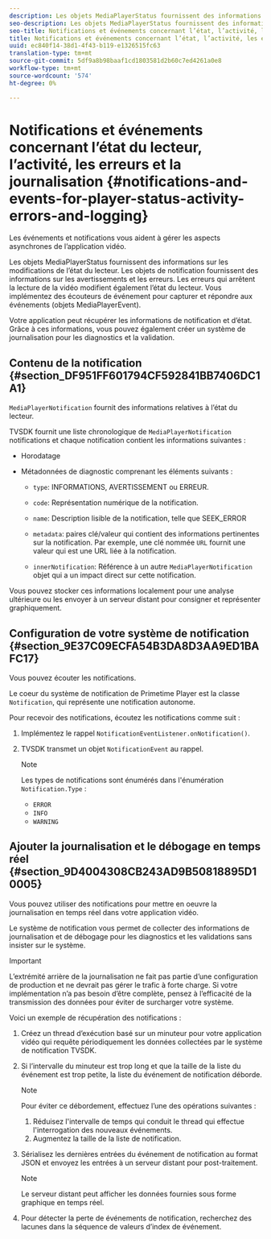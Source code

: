 ```yaml
---
description: Les objets MediaPlayerStatus fournissent des informations sur les modifications de l’état du lecteur. Les objets de notification fournissent des informations sur les avertissements et les erreurs. Les erreurs qui arrêtent la lecture de la vidéo modifient également l’état du lecteur. Vous implémentez des écouteurs de événement pour capturer et répondre aux événements (objets MediaPlayerEvent).
seo-description: Les objets MediaPlayerStatus fournissent des informations sur les modifications de l’état du lecteur. Les objets de notification fournissent des informations sur les avertissements et les erreurs. Les erreurs qui arrêtent la lecture de la vidéo modifient également l’état du lecteur. Vous implémentez des écouteurs de événement pour capturer et répondre aux événements (objets MediaPlayerEvent).
seo-title: Notifications et événements concernant l’état, l’activité, les erreurs et la consignation du lecteur
title: Notifications et événements concernant l’état, l’activité, les erreurs et la consignation du lecteur
uuid: ec840f14-38d1-4f43-b119-e1326515fc63
translation-type: tm+mt
source-git-commit: 5df9a8b98baaf1cd1803581d2b60c7ed4261a0e8
workflow-type: tm+mt
source-wordcount: '574'
ht-degree: 0%

---
```



# Notifications et événements concernant l’état du lecteur, l’activité, les erreurs et la journalisation {#notifications-and-events-for-player-status-activity-errors-and-logging}

Les événements et notifications vous aident à gérer les aspects asynchrones de l’application vidéo.

Les objets MediaPlayerStatus fournissent des informations sur les modifications de l’état du lecteur. Les objets de notification fournissent des informations sur les avertissements et les erreurs. Les erreurs qui arrêtent la lecture de la vidéo modifient également l’état du lecteur. Vous implémentez des écouteurs de événement pour capturer et répondre aux événements (objets MediaPlayerEvent).

Votre application peut récupérer les informations de notification et d’état. Grâce à ces informations, vous pouvez également créer un système de journalisation pour les diagnostics et la validation.

## Contenu de la notification {#section_DF951FF601794CF592841BB7406DC1A1}

`MediaPlayerNotification` fournit des informations relatives à l’état du lecteur.

TVSDK fournit une liste chronologique de `MediaPlayerNotification` notifications et chaque notification contient les informations suivantes :

* Horodatage
* Métadonnées de diagnostic comprenant les éléments suivants :

   * `type`: INFORMATIONS, AVERTISSEMENT ou ERREUR.
   * `code`: Représentation numérique de la notification.
   * `name`: Description lisible de la notification, telle que SEEK_ERROR
   * `metadata`: paires clé/valeur qui contient des informations pertinentes sur la notification. Par exemple, une clé nommée `URL` fournit une valeur qui est une URL liée à la notification.

   * `innerNotification`: Référence à un autre  `MediaPlayerNotification` objet qui a un impact direct sur cette notification.

Vous pouvez stocker ces informations localement pour une analyse ultérieure ou les envoyer à un serveur distant pour consigner et représenter graphiquement.

## Configuration de votre système de notification {#section_9E37C09ECFA54B3DA8D3AA9ED1BAFC17}

Vous pouvez écouter les notifications.

Le coeur du système de notification de Primetime Player est la classe `Notification`, qui représente une notification autonome.

Pour recevoir des notifications, écoutez les notifications comme suit :

1. Implémentez le rappel `NotificationEventListener.onNotification()`.
1. TVSDK transmet un objet `NotificationEvent` au rappel.

   >[!NOTE]
   >
   >Les types de notifications sont énumérés dans l&#39;énumération `Notification.Type` :

   * `ERROR`
   * `INFO`
   * `WARNING`

## Ajouter la journalisation et le débogage en temps réel {#section_9D4004308CB243AD9B50818895D10005}

Vous pouvez utiliser des notifications pour mettre en oeuvre la journalisation en temps réel dans votre application vidéo.

Le système de notification vous permet de collecter des informations de journalisation et de débogage pour les diagnostics et les validations sans insister sur le système.

>[!IMPORTANT]
>
>L’extrémité arrière de la journalisation ne fait pas partie d’une configuration de production et ne devrait pas gérer le trafic à forte charge. Si votre implémentation n’a pas besoin d’être complète, pensez à l’efficacité de la transmission des données pour éviter de surcharger votre système.

Voici un exemple de récupération des notifications :

1. Créez un thread d’exécution basé sur un minuteur pour votre application vidéo qui requête périodiquement les données collectées par le système de notification TVSDK.
1. Si l’intervalle du minuteur est trop long et que la taille de la liste du événement est trop petite, la liste du événement de notification déborde.

   >[!NOTE]
   >
   >Pour éviter ce débordement, effectuez l’une des opérations suivantes :
   >
   >1. Réduisez l&#39;intervalle de temps qui conduit le thread qui effectue l&#39;interrogation des nouveaux événements.
   >1. Augmentez la taille de la liste de notification.


1. Sérialisez les dernières entrées du événement de notification au format JSON et envoyez les entrées à un serveur distant pour post-traitement.

   >[!NOTE]
   >
   >Le serveur distant peut afficher les données fournies sous forme graphique en temps réel.

1. Pour détecter la perte de événements de notification, recherchez des lacunes dans la séquence de valeurs d’index de événement.

